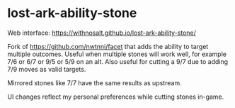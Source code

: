 # lost-ark-ability-stone

Web interface: https://withnosalt.github.io/lost-ark-ability-stone/

Fork of https://github.com/nwtnni/facet that adds the ability to target multiple outcomes. Useful when multiple stones will work well, for example 7/6 or 6/7 or 9/5 or 5/9 on an alt. Also useful for cutting a 9/7 due to adding 7/9 moves as valid targets. 

Mirrored stones like 7/7 have the same results as upstream.

UI changes reflect my personal preferences while cutting stones in-game.